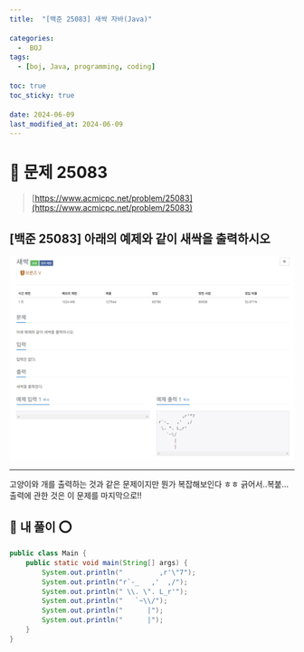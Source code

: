 ```yaml
---
title:  "[백준 25083] 새싹 자바(Java)"

categories:
  -  BOJ
tags:
  - [boj, Java, programming, coding]

toc: true
toc_sticky: true

date: 2024-06-09
last_modified_at: 2024-06-09
---
```


# 🚀 문제 25083

> [https://www.acmicpc.net/problem/25083](https://www.acmicpc.net/problem/25083)


## [백준 25083] 아래의 예제와 같이 새싹을 출력하시오

![백준 25083](/assets/images/boj25083.png)

---

고양이와 개를 출력하는 것과 같은 문제이지만 뭔가 복잡해보인다 ㅎㅎ
긁어서..복붙... 출력에 관한 것은 이 문제를 마지막으로!!

## 🚀 내 풀이 ⭕

```java
public class Main {
    public static void main(String[] args) {
        System.out.println("         ,r'\"7");
        System.out.println("r`-_   ,'  ,/");
        System.out.println(" \\. \". L_r'");
        System.out.println("   `~\\/");
        System.out.println("      |");
        System.out.println("      |");
    }
}
```
